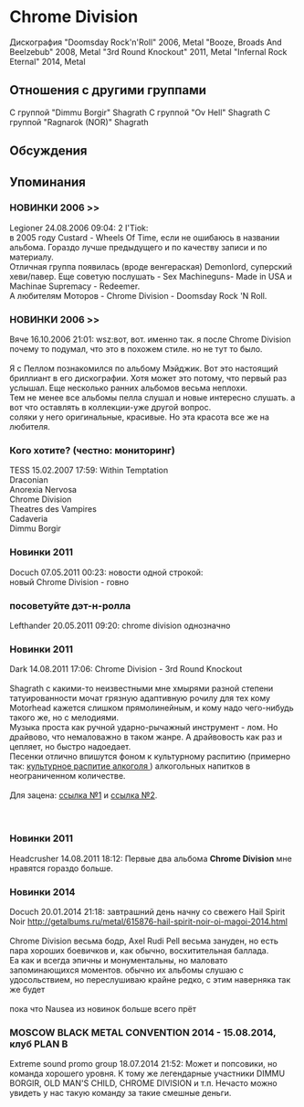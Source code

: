 # Chrome Division

Дискография
"Doomsday Rock'n'Roll" 2006, Metal
"Booze, Broads And Beelzebub" 2008, Metal
"3rd Round Knockout" 2011, Metal
"Infernal Rock Eternal" 2014, Metal

## Отношения с другими группами

C группой "Dimmu Borgir" Shagrath
C группой "Ov Hell" Shagrath
C группой "Ragnarok (NOR)" Shagrath

## Обсуждения


## Упоминания

### НОВИНКИ 2006 &gt;&gt;

Legioner 24.08.2006 09:04:
2 I'Tiok:<BR> в 2005 году Custard - Wheels Of Time, если не ошибаюсь в названии альбома. Гораздо лучше предыдущего и по качеству записи и по материалу.<BR>Отличная группа появилась (вроде венгераская) Demonlord, суперский хеви/павер. Еще советую послушать - Sex Machineguns- Made in USA и Machinae Supremacy - Redeemer. <BR>А любителям Моторов - Chrome Division - Doomsday Rock 'N Roll.

### НОВИНКИ 2006 &gt;&gt;

Вяче 16.10.2006 21:01:
wsz:вот, вот. именно так. я после Chrome Division почему то подумал, что это в похожем стиле. но не тут то было. <BR><BR>Я с Пеллом познакомился по альбому Мэйджик. Вот это настоящий бриллиант в его дискографии. Хотя может это потому, что первый раз услышал. Еще несколько ранних альбомов весьма неплохи.<BR>Тем не менее все альбомы пелла слушал и новые интересно слушать. а вот что оставлять в коллекции-уже другой вопрос.<BR>соляки у него оригинальные, красивые. Но эта красота все же на любителя.

### Кого хотите? (честно: мониторинг)

TESS 15.02.2007 17:59:
Within Temptation<BR>Draconian<BR>Anorexia Nervosa<BR>Chrome Division<BR>Theatres des Vampires<BR>Cadaveria<BR>Dimmu Borgir<BR>

### Новинки 2011

Docuch 07.05.2011 00:23:
новости одной строкой:<BR>новый Chrome Division - говно

### посоветуйте дэт-н-ролла

Lefthander 20.05.2011 09:20:
chrome division однозначно

### Новинки 2011

Dark 14.08.2011 17:06:
Chrome Division - 3rd Round Knockout<BR><BR>Shagrath с какими-то неизвестными мне хмырями разной степени татуированности мочат грязную адаптивную рочилу для тех кому Motorhead кажется слишком прямолинейным, и кому надо чего-нибудь такого же, но с мелодиями.<BR>Музыка проста как ручной ударно-рычажный инструмент - лом. Но драйвово, что немаловажно в таком жанре. А драйвовость как раз и цепляет, но быстро надоедает.<BR>Песенки отлично впишутся фоном к культурному распитию (примерно так: <A HREF="http://www.youtube.com/watch?v=PGTfrimfBA0" TARGET="_blank"> культурное распитие алкоголя </A>) алкогольных напитков в неограниченном количестве.<BR><BR>Для зацена: <A HREF="http://www.youtube.com/watch?v=YJ_7FIykNs0&feature=relmfu" TARGET="_blank">ссылка №1</A> и <A HREF="http://www.youtube.com/watch?v=Fjqxnz-EUCs&ob=av3e" TARGET="_blank">ссылка №2</A>.<BR><BR><BR>

### Новинки 2011

Headcrusher 14.08.2011 18:12:
Первые два альбома <B>Chrome Division</B> мне нравятся гораздо больше.

### Новинки 2014

Docuch 20.01.2014 21:18:
завтрашний день начну со свежего Hail Spirit Noir <A HREF="http://getalbums.ru/metal/615876-hail-spirit-noir-oi-magoi-2014.html" TARGET="_blank">http://getalbums.ru/metal/615876-hail-spirit-noir-oi-magoi-2014.html</A><BR><BR>Chrome Division весьма бодр, Axel Rudi Pell весьма зануден, но есть пара хороших боевичков и, как обычно, восхитительная баллада.<BR>Ea как и всегда эпичны и монументальны, но маловато запоминающихся моментов. обычно их альбомы слушаю с удосольствием, но переслушиваю крайне редко, с этим наверняка так же будет<BR><BR>пока что Nausea из новинок больше всего прёт

### MOSCOW BLACK METAL CONVENTION 2014 - 15.08.2014, клуб PLAN B

Extreme sound promo group 18.07.2014 21:52:
Может и попсовики, но команда хорошего уровня. К тому же легендарные участники DIMMU BORGIR, OLD MAN'S CHILD, CHROME DIVISION и т.п. Нечасто можно увидеть у нас такую команду за такие смешные деньги. 

